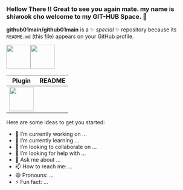 ### Hellow There !! Great to see you again mate. my name is shiwook cho welcome to my GIT-HUB Space. 👋

**github01main/github01main** is a ✨ _special_ ✨ repository because its `README.md` (this file) appears on your GitHub profile.

<img height="64" width="64" src="https://cdn.jsdelivr.net/npm/simple-icons@v6/icons/python.svg" /><img height="64" width="64" src="https://cdn.jsdelivr.net/npm/simple-icons@v6/icons/django.svg" />

| Plugin | README |
| ------ | ------ |
| <img height="64" width="64" src="https://cdn.jsdelivr.net/npm/simple-icons@v6/icons/unrealengine.svg" /> |
Here are some ideas to get you started:

- 🔭 I’m currently working on ...
- 🌱 I’m currently learning ...
- 👯 I’m looking to collaborate on ...
- 🤔 I’m looking for help with ...
- 💬 Ask me about ...
- 📫 How to reach me: ...
- 😄 Pronouns: ...
- ⚡ Fun fact: ...

